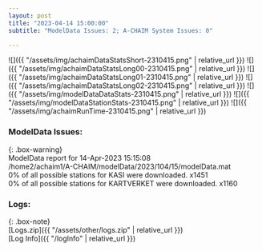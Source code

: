 ```yaml
---
layout: post
title: "2023-04-14 15:00:00"
subtitle: "ModelData Issues: 2; A-CHAIM System Issues: 0"

---
```


![]({{ "/assets/img/achaimDataStatsShort-2310415.png" | relative_url }})
![]({{ "/assets/img/achaimDataStatsLong00-2310415.png" | relative_url }})
![]({{ "/assets/img/achaimDataStatsLong01-2310415.png" | relative_url }})
![]({{ "/assets/img/achaimDataStatsLong02-2310415.png" | relative_url }})
![]({{ "/assets/img/modelDataDataStats-2310415.png" | relative_url }})
![]({{ "/assets/img/modelDataStationStats-2310415.png" | relative_url }})
![]({{ "/assets/img/achaimRunTime-2310415.png" | relative_url }})


### ModelData Issues:  
  
{: .box-warning}  
 ModelData report for 14-Apr-2023 15:15:08   
 /home2/achaim1/A-CHAIM/modelData/2023/104/15/modelData.mat   
 0% of all possible stations for KASI were downloaded. x1451   
 0% of all possible stations for KARTVERKET were downloaded. x1160   
  


### Logs:  
  
{: .box-note}  
[Logs.zip]({{ "/assets/other/logs.zip" | relative_url }})  
[Log Info]({{ "/logInfo" | relative_url }})  
